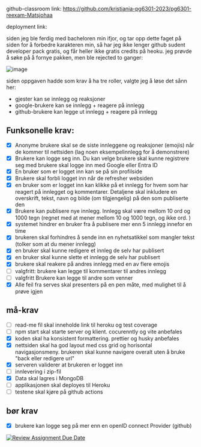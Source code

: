 github-classroom link: https://github.com/kristiania-pg6301-2023/pg6301-reexam-Matsjohaa

deployment link: 

siden jeg ble ferdig med bacheloren min ifjor, og tar opp dette faget på siden for å forbedre karakteren min, så har jeg ikke lenger github sudent developer pack gratis, og får heller ikke gratis credits på heoku. jeg prøvde å søke på å fornye pakken, men ble rejected to ganger:

![image](https://github.com/user-attachments/assets/02148630-c3e0-4157-9e23-bcbc0c7dbc7e)


siden oppgaven hadde som krav å ha tre roller, valgte jeg å løse det sånn her:
- gjester kan se innlegg og reaksjoner
- google-brukere kan se innlegg + reagere på innlegg
- github-brukere kan legge ut innlegg + reagere på innlegg



## Funksonelle krav:
* [x] Anonyme brukere skal se de siste innleggene og reaksjoner (emojis) når de kommer til nettsiden (lag noen eksempelinnlegg for å demonstrere)
* [x] Brukere kan logge seg inn. Du kan velge brukere skal kunne registrere seg med brukere skal logge inn med Google eller Entra ID
* [x] En bruker som er logget inn kan se på sin profilside
* [x] Brukere skal forbli logget inn når de refresher websiden
* [x] en bruker som er logget inn kan klikke på et innlegg for hvem som har reagert på innlegget og kommentarer. Detaljene skal inkludere en overskrift, tekst, navn og bilde (om tilgjengelig) på den som publiserte den
* [x] Brukere kan publisere nye innlegg. Innlegg skal være mellom 10 ord og 1000 tegn (regnet med at mener mellom 10 og 1000 tegn, og ikke ord. )
* [x] systemet hindrer en bruker fra å publisere mer enn 5 innlegg innefor en time
* [x] brukeren skal forhindres å sende inn en nyhetsatikkel som mangler tekst (tolker som at du mener innlegg)
* [x] en bruker skal kunne redigere et innleg de selv har publisert
* [x] en bruker skal kunne slette et innlegg de selv har publisert
* [x] brukere skal reakere på andres innlegg med en av flere emojis
* [ ] valgfritt: brukere kan legge til kommentarer til andres innlegg
* [ ] valgfritt Brukere kan legge til andre som venner
* [x] Alle feil fra serves skal presenters på en pen måte, med mulighet til å prøve igjen

## må-krav
* [ ] read-me fil skal inneholde link til heroku og test coverage
* [ ] npm start skal starte server og klient. cocurenntly og vite anbefales
* [x] koden skal ha konsistent formattering. prettier og husky anbefales
* [x] nettsiden skal ha god layout med css grid og horisontal navigasjonsmeny. brukeren skal kunne navigere overalt uten å bruke "back eller redigere url"
* [x] serveren validerer at brukeren er logget inn
* [ ] innlevering i zip-fil
* [x] Data skal lagres i MongoDB
* [ ] applikasjonen skal deployes til Heroku
* [ ] testene skal kjøre på github actions

## bør krav
* [x] brukere kan logge seg på mer enn en openID connect Provider (github)



[![Review Assignment Due Date](https://classroom.github.com/assets/deadline-readme-button-22041afd0340ce965d47ae6ef1cefeee28c7c493a6346c4f15d667ab976d596c.svg)](https://classroom.github.com/a/nHPSu_dn)

